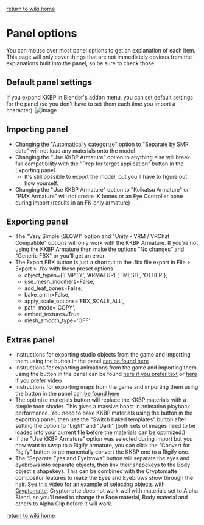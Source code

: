 [return to wiki home](https://github.com/FlailingFog/KK-Blender-Porter-Pack/blob/master/wiki/Wiki%20top.md)

# Panel options

You can mouse over most panel options to get an explanation of each item.  
This page will only cover things that are not immediately obvious from the explanations built into the panel, so be sure to check those.

## Default panel settings
If you expand KKBP in Blender's addon menu, you can set default settings for the panel (so you don't have to set them each time you import a character). 
![image](https://github.com/FlailingFog/KK-Blender-Porter-Pack/assets/65811931/33682523-016e-41a2-bb4c-0bb043ee55cd)

## Importing panel
* Changing the "Automatically categorize" option to "Separate by SMR data" will not load any materials onto the model
* Changing the "Use KKBP Armature" option to anything else will break full compatibility with the "Prep for target application" button in the Exporting panel.
    * It's still possible to export the model, but you'll have to figure out how yourself.
* Changing the "Use KKBP Armature" option to "Koikatsu Armature" or "PMX Armature" will not create IK bones or an Eye Controller bone during import (results in an FK-only armature)

## Exporting panel
* The "Very Simple (SLOW)" option and "Unity - VRM / VRChat Compatible" options will only work with the KKBP Armature. If you're not using the KKBP Armature then make the options "No changes" and "Generic FBX" or you'll get an error.
* The Export FBX button is just a shortcut to the .fbx file export in File > Export > .fbx with these preset options
    * object_types={'EMPTY', 'ARMATURE', 'MESH', 'OTHER'},
    * use_mesh_modifiers=False,
    * add_leaf_bones=False,
    * bake_anim=False,
    * apply_scale_options='FBX_SCALE_ALL',
    * path_mode='COPY',
    * embed_textures=True,
    * mesh_smooth_type='OFF'

## Extras panel
* Instructions for exporting studio objects from the game and importing them using the button in the panel [can be found here](https://www.youtube.com/watch?v=PeryYTsAN6E)
* Instructions for exporting animations from the game and importing them using the button in the panel can be found [here if you prefer text](https://github.com/FlailingFog/KK-Blender-Porter-Pack/blob/master/extras/animationlibrary/createanimationlibrary.py) or [here if you prefer video](https://www.youtube.com/watch?v=Ezsy6kwgBE0)
* Instructions for exporting maps from the game and importing them using the button in the panel [can be found here](https://github.com/FlailingFog/KK-Blender-Porter-Pack/blob/master/extras/animationlibrary/createmapassetlibrary.py) 
* The optimize materials button will replace the KKBP materials with a simple toon shader. This gives a massive boost in animation playback performance. You need to bake KKBP materials using the button in the exporting panel, then use the "Switch baked templates" button after setting the option to "Light" and "Dark" (both sets of images need to be loaded into your current file before the materials can be optimized.)
* If the "Use KKBP Armature" option was selected during import but you now want to swap to a Rigify armature, you can click the "Convert for Rigify" button to permanentally convert the KKBP one to a Rigify one.
* The "Separate Eyes and Eyebrows" button will separate the eyes and eyebrows into separate objects, then link their shapekeys to the Body object's shapekeys. This can be combined with the Cryptomatte compositor features to make the Eyes and Eyebrows show through the hair. See [this video for an example of selecting objects with Cryptomatte](https://www.youtube.com/watch?v=3UR4eXxMlsU). Cryptomatte does not work well with materials set to Alpha Blend, so you'll need to change the Face material, Body material and others to Alpha Clip before it will work.

[return to wiki home](https://github.com/FlailingFog/KK-Blender-Porter-Pack/blob/master/wiki/Wiki%20top.md)